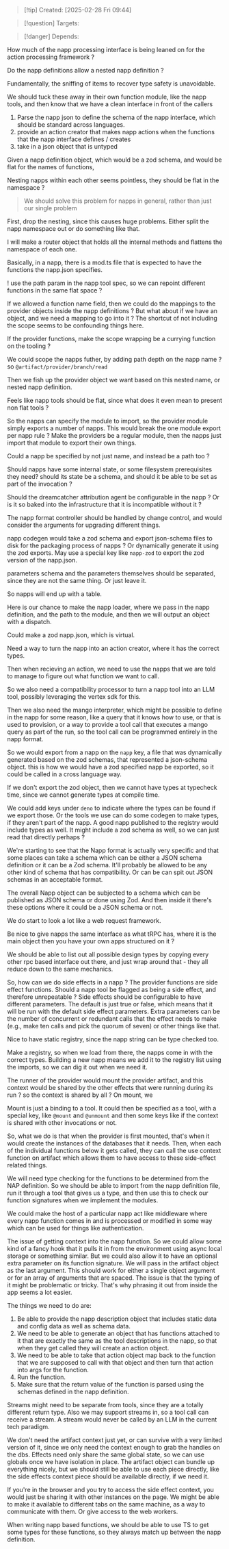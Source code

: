 
>[!tip] Created: [2025-02-28 Fri 09:44]

>[!question] Targets: 

>[!danger] Depends: 

How much of the napp processing interface is being leaned on for the action processing framework ?

Do the napp definitions allow a nested napp definition ?

Fundamentally, the sniffing of items to recover type safety is unavoidable.

We should tuck these away in their own function module, like the napp tools, and then know that we have a clean interface in front of the callers

1. Parse the napp json to define the schema of the napp interface, which should be standard across languages.
2. provide an action creator that makes napp actions when the functions that the napp interface defines / creates 
3. take in a json object that is untyped



Given a napp definition object, which would be a zod schema, and would be flat for the names of functions, 

Nesting napps within each other seems pointless, they should be flat in the namespace ?

> We should solve this problem for napps in general, rather than just our single problem

First, drop the nesting, since this causes huge problems.  Either split the napp namespace out or do something like that.

I will make a router object that holds all the internal methods and flattens the namespace of each one.

Basically, in a napp, there is a mod.ts file that is expected to have the functions the napp.json specifies.

! use the path param in the napp tool spec, so we can repoint different functions in the same flat space ?

If we allowed a function name field, then we could do the mappings to the provider objects inside the napp definitions ?
But what about if we have an object, and we need a mapping to go into it ?
The shortcut of not including the scope seems to be confounding things here.

If the provider functions, make the scope wrapping be a currying function on the tooling ?

We could scope the napps futher, by adding path depth on the napp name ? so `@artifact/provider/branch/read`

Then we fish up the provider object we want based on this nested name, or nested napp definition.

Feels like napp tools should be flat, since what does it even mean to present non flat tools ?

So the napps can specify the module to import, so the provider module simply exports a number of napps.  This would break the one module export per napp rule ?
Make the providers be a regular module, then the napps just import that module to export their own things.

Could a napp be specified by not just name, and instead be a path too ?

Should napps have some internal state, or some filesystem prerequisites they need? should its state be a schema, and should it be able to be set as part of the invocation ?

Should the dreamcatcher attribution agent be configurable in the napp ?  Or is it so baked into the infrastructure that it is incompatible without it ?

The napp format controller should be handled by change control, and would consider the arguments for upgrading different things.

napp codegen would take a zod schema and export json-schema files to disk for the packaging process of napps ?  Or dynamically generate it using the zod exports.  May use a special key like `napp-zod` to export the zod version of the napp.json.

parameters schema and the parameters themselves should be separated, since they are not the same thing.  Or just leave it.

So napps will end up with a table.

Here is our chance to make the napp loader, where we pass in the napp definition, and the path to the module, and then we will output an object with a dispatch.

Could make a zod napp.json, which is virtual.

Need a way to turn the napp into an action creator, where it has the correct types.

Then when recieving an action, we need to use the napps that we are told to manage to figure out what function we want to call.

So we also need a compatibility processor to turn a napp tool into an LLM tool, possibly leveraging the vertex sdk for this.  

Then we also need the mango interpreter, which might be possible to define in the napp for some reason, like a query that it knows how to use, or that is used to provision, or a way to provide a tool call that executes a mango query as part of the run, so the tool call can be programmed entirely in the napp format.

So we would export from a napp on the `napp` key, a file that was dynamically generated based on the zod schemas, that represented a json-schema object.  this is how we would have a zod specified napp be exported, so it could be called in a cross language way.

If we don't export the zod object, then we cannot have types at typecheck time, since we cannot generate types at compile time.

We could add keys under `deno` to indicate where the types can be found if we export those.  Or the tools we use can do some codegen to make types, if they aren't part of the napp.  A good napp published to the registry would include types as well.  It might include a zod schema as well, so we can just read that directly perhaps ?

We're starting to see that the Napp format is actually very specific and that some places can take a schema which can be either a JSON schema definition or it can be a Zod schema. It'll probably be allowed to be any other kind of schema that has compatibility. Or can be can spit out JSON schemas in an acceptable format.

The overall Napp object can be subjected to a schema which can be published as JSON schema or done using Zod. And then inside it there's these options where it could be a JSON schema or not. 

We do start to look a lot like a web request framework.

Be nice to give napps the same interface as what tRPC has, where it is the main object then you have your own apps structured on it ?  

We should be able to list out all possible design types by copying every other rpc based interface out there, and just wrap around that - they all reduce down to the same mechanics.

So, how can we do side effects in a napp ?
The provider functions are side effect functions.  Should a napp tool be flagged as being a side effect, and therefore unrepeatable ?  Side effects should be configurable to have different parameters. The default is just true or false, which means that it will be run with the default side effect parameters. Extra parameters can be the number of concurrent or redundant calls that the effect needs to make (e.g., make ten calls and pick the quorum of seven) or other things like that.

Nice to have static registry, since the napp string can be type checked too.

Make a registry, so when we load from there, the napps come in with the correct types.
Building a new napp means we add it to the registry list using the imports, so we can dig it out when we need it.

The runner of the provider would mount the provider artifact, and this context would be shared by the other effects that were running during its run ? so the context is shared by all ?
On mount, we 

Mount is just a binding to a tool.  It could then be specified as a tool, with a special key, like `@mount` and `@unmount` and then some keys like if the context is shared with other invocations or not.

So, what we do is that when the provider is first mounted, that's when it would create the instances of the databases that it needs. Then, when each of the individual functions below it gets called, they can call the use context function on artifact which allows them to have access to these side-effect related things. 

We will need type checking for the functions to be determined from the NAP definition. So we should be able to import from the napp definition file, run it through a tool that gives us a type, and then use this to check our function signatures when we implement the modules. 

We could make the host of a particular napp act like middleware where every napp function comes in and is processed or modified in some way which can be used for things like authentication. 

The issue of getting context into the napp function. So we could allow some kind of a fancy hook that it pulls it in from the environment using async local storage or something similar. But we could also allow it to have an optional extra parameter on its.function signature. We will pass in the artifact object as the last argument. This should work for either a single object argument or for an array of arguments that are spaced. The issue is that the typing of it might be problematic or tricky. That's why phrasing it out from inside the app seems a lot easier. 

The things we need to do are:

1. Be able to provide the napp description object that includes static data and config data as well as schema data.
2. We need to be able to generate an object that has functions attached to it that are exactly the same as the tool descriptions in the napp, so that when they get called they will create an action object.
3. We need to be able to take that action object map back to the function that we are supposed to call with that object and then turn that action into args for the function.
4. Run the function.
5. Make sure that the return value of the function is parsed using the schemas defined in the napp definition.

Streams might need to be separate from tools, since they are a totally different return type.
Also we may support streams in, so a tool call can receive a stream.
A stream would never be called by an LLM in the current tech paradigm.

We don't need the artifact context just yet, or can survive with a very limited version of it, since we only need the context enough to grab the handles on the dbs.
Effects need only share the same global state, so we can use globals once we have isolation in place.
The artifact object can bundle up everything nicely, but we should still be able to use each piece directly, like the side effects context piece should be available directly, if we need it.

If you're in the browser and you try to access the side effect context, you would just be sharing it with other instances on the page.  We might be able to make it available to different tabs on the same machine, as a way to communicate with them.  Or give access to the web workers.

When writing napp based functions, we should be able to use TS to get some types for these functions, so they always match up between the napp definition.



